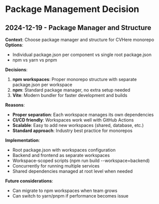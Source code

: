 # Package Management Decision

## 2024-12-19 - Package Manager and Structure

**Context**: Choose package manager and structure for CVHere monorepo
**Options**: 
- Individual package.json per component vs single root package.json
- npm vs yarn vs pnpm

**Decisions**:
1. **npm workspaces**: Proper monorepo structure with separate package.json per workspace
2. **npm**: Standard package manager, no extra setup needed
3. **Vite**: Modern bundler for faster development and builds

**Reasons**:
- **Proper separation**: Each workspace manages its own dependencies
- **CI/CD friendly**: Workspaces work well with GitHub Actions
- **Scalable**: Easy to add new workspaces (shared, database, etc.)
- **Standard approach**: Industry best practice for monorepos

**Implementation**:
- Root package.json with workspaces configuration
- Backend and frontend as separate workspaces
- Workspace-scoped scripts (npm run build --workspace=backend)
- Concurrently for running multiple services
- Shared dependencies managed at root level when needed

**Future considerations**:
- Can migrate to npm workspaces when team grows
- Can switch to yarn/pnpm if performance becomes issue